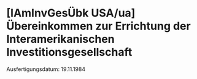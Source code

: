 # [IAmInvGesÜbk USA/ua] Übereinkommen zur Errichtung der Interamerikanischen Investitionsgesellschaft

Ausfertigungsdatum: 19.11.1984

 